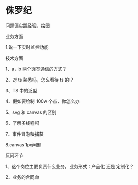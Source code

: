 # 侏罗纪

问题偏实践经验，绘图

业务方面

1.说一下实时监控功能

技术方面

1、a，b 两个页签通信的方式？

2、对 ts 熟悉吗，怎么看待 ts 的？

3、TS 中的泛型

4、假如要绘制 100w 个点，你怎么办

5、svg 和 canvas 的区别

6、了解多线程吗

7、事件冒泡和捕获

8.canvas 1px问题

反问环节

1、这个岗位主要负责什么业务，业务形式：产品化 还是 定制化？

2、业务的合同单
